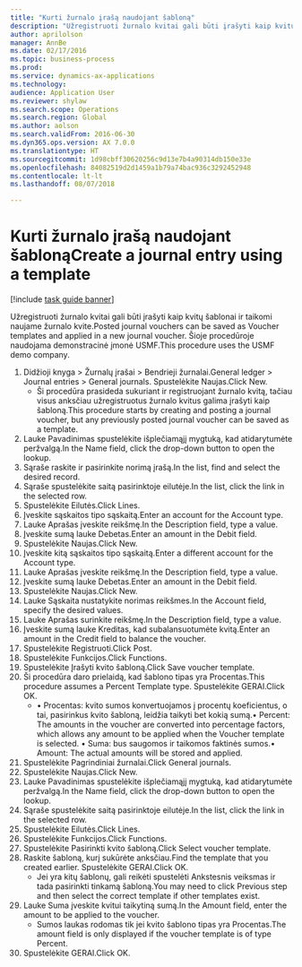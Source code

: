 ```yaml
--- 
title: "Kurti žurnalo įrašą naudojant šabloną"
description: "Užregistruoti žurnalo kvitai gali būti įrašyti kaip kvitų šablonai ir taikomi naujame žurnalo kvite."
author: aprilolson
manager: AnnBe
ms.date: 02/17/2016
ms.topic: business-process
ms.prod: 
ms.service: dynamics-ax-applications
ms.technology: 
audience: Application User
ms.reviewer: shylaw
ms.search.scope: Operations
ms.search.region: Global
ms.author: aolson
ms.search.validFrom: 2016-06-30
ms.dyn365.ops.version: AX 7.0.0
ms.translationtype: HT
ms.sourcegitcommit: 1d98cbff30620256c9d13e7b4a90314db150e33e
ms.openlocfilehash: 84082519d2d1459a1b79a74bac936c3292452948
ms.contentlocale: lt-lt
ms.lasthandoff: 08/07/2018

---
```

# <a name="create-a-journal-entry-using-a-template"></a><span data-ttu-id="c557a-103">Kurti žurnalo įrašą naudojant šabloną</span><span class="sxs-lookup"><span data-stu-id="c557a-103">Create a journal entry using a template</span></span>

[!include [task guide banner](../../includes/task-guide-banner.md)]

<span data-ttu-id="c557a-104">Užregistruoti žurnalo kvitai gali būti įrašyti kaip kvitų šablonai ir taikomi naujame žurnalo kvite.</span><span class="sxs-lookup"><span data-stu-id="c557a-104">Posted journal vouchers can be saved as Voucher templates and applied in a new journal voucher.</span></span> <span data-ttu-id="c557a-105">Šioje procedūroje naudojama demonstracinė įmonė USMF.</span><span class="sxs-lookup"><span data-stu-id="c557a-105">This procedure uses the USMF demo company.</span></span>

1. <span data-ttu-id="c557a-106">Didžioji knyga > Žurnalų įrašai > Bendrieji žurnalai.</span><span class="sxs-lookup"><span data-stu-id="c557a-106">General ledger > Journal entries > General journals.</span></span> <span data-ttu-id="c557a-107">Spustelėkite Naujas.</span><span class="sxs-lookup"><span data-stu-id="c557a-107">Click New.</span></span>
    * <span data-ttu-id="c557a-108">Ši procedūra prasideda sukuriant ir registruojant žurnalo kvitą, tačiau visus anksčiau užregistruotus žurnalo kvitus galima įrašyti kaip šabloną.</span><span class="sxs-lookup"><span data-stu-id="c557a-108">This procedure starts by creating and posting a journal voucher, but any previously posted journal voucher can be saved as a template.</span></span>  
2. <span data-ttu-id="c557a-109">Lauke Pavadinimas spustelėkite išplečiamąjį mygtuką, kad atidarytumėte peržvalgą.</span><span class="sxs-lookup"><span data-stu-id="c557a-109">In the Name field, click the drop-down button to open the lookup.</span></span>
3. <span data-ttu-id="c557a-110">Sąraše raskite ir pasirinkite norimą įrašą.</span><span class="sxs-lookup"><span data-stu-id="c557a-110">In the list, find and select the desired record.</span></span>
4. <span data-ttu-id="c557a-111">Sąraše spustelėkite saitą pasirinktoje eilutėje.</span><span class="sxs-lookup"><span data-stu-id="c557a-111">In the list, click the link in the selected row.</span></span>
5. <span data-ttu-id="c557a-112">Spustelėkite Eilutės.</span><span class="sxs-lookup"><span data-stu-id="c557a-112">Click Lines.</span></span>
6. <span data-ttu-id="c557a-113">Įveskite sąskaitos tipo sąskaitą.</span><span class="sxs-lookup"><span data-stu-id="c557a-113">Enter an account for the Account type.</span></span>
7. <span data-ttu-id="c557a-114">Lauke Aprašas įveskite reikšmę.</span><span class="sxs-lookup"><span data-stu-id="c557a-114">In the Description field, type a value.</span></span>
8. <span data-ttu-id="c557a-115">Įveskite sumą lauke Debetas.</span><span class="sxs-lookup"><span data-stu-id="c557a-115">Enter an amount in the Debit field.</span></span>
9. <span data-ttu-id="c557a-116">Spustelėkite Naujas.</span><span class="sxs-lookup"><span data-stu-id="c557a-116">Click New.</span></span>
10. <span data-ttu-id="c557a-117">Įveskite kitą sąskaitos tipo sąskaitą.</span><span class="sxs-lookup"><span data-stu-id="c557a-117">Enter a different account for the Account type.</span></span>
11. <span data-ttu-id="c557a-118">Lauke Aprašas įveskite reikšmę.</span><span class="sxs-lookup"><span data-stu-id="c557a-118">In the Description field, type a value.</span></span>
12. <span data-ttu-id="c557a-119">Įveskite sumą lauke Debetas.</span><span class="sxs-lookup"><span data-stu-id="c557a-119">Enter an amount in the Debit field.</span></span>
13. <span data-ttu-id="c557a-120">Spustelėkite Naujas.</span><span class="sxs-lookup"><span data-stu-id="c557a-120">Click New.</span></span>
14. <span data-ttu-id="c557a-121">Lauke Sąskaita nustatykite norimas reikšmes.</span><span class="sxs-lookup"><span data-stu-id="c557a-121">In the Account field, specify the desired values.</span></span>
15. <span data-ttu-id="c557a-122">Lauke Aprašas surinkite reikšmę.</span><span class="sxs-lookup"><span data-stu-id="c557a-122">In the Description field, type a value.</span></span>
16. <span data-ttu-id="c557a-123">Įveskite sumą lauke Kreditas, kad subalansuotumėte kvitą.</span><span class="sxs-lookup"><span data-stu-id="c557a-123">Enter an amount in the Credit field to balance the voucher.</span></span>
17. <span data-ttu-id="c557a-124">Spustelėkite Registruoti.</span><span class="sxs-lookup"><span data-stu-id="c557a-124">Click Post.</span></span>
18. <span data-ttu-id="c557a-125">Spustelėkite Funkcijos.</span><span class="sxs-lookup"><span data-stu-id="c557a-125">Click Functions.</span></span>
19. <span data-ttu-id="c557a-126">Spustelėkite Įrašyti kvito šabloną.</span><span class="sxs-lookup"><span data-stu-id="c557a-126">Click Save voucher template.</span></span>
20. <span data-ttu-id="c557a-127">Ši procedūra daro prielaidą, kad šablono tipas yra Procentas.</span><span class="sxs-lookup"><span data-stu-id="c557a-127">This procedure assumes a Percent Template type.</span></span> <span data-ttu-id="c557a-128">Spustelėkite GERAI.</span><span class="sxs-lookup"><span data-stu-id="c557a-128">Click OK.</span></span>
    * <span data-ttu-id="c557a-129">• Procentas: kvito sumos konvertuojamos į procentų koeficientus, o tai, pasirinkus kvito šabloną, leidžia taikyti bet kokią sumą.</span><span class="sxs-lookup"><span data-stu-id="c557a-129">• Percent: The amounts in the voucher are converted into percentage factors, which allows any amount to be applied when the Voucher template is selected.</span></span>  <span data-ttu-id="c557a-130">• Suma: bus saugomos ir taikomos faktinės sumos.</span><span class="sxs-lookup"><span data-stu-id="c557a-130">• Amount: The actual amounts will be stored and applied.</span></span>  
21. <span data-ttu-id="c557a-131">Spustelėkite Pagrindiniai žurnalai.</span><span class="sxs-lookup"><span data-stu-id="c557a-131">Click General journals.</span></span>
22. <span data-ttu-id="c557a-132">Spustelėkite Naujas.</span><span class="sxs-lookup"><span data-stu-id="c557a-132">Click New.</span></span>
23. <span data-ttu-id="c557a-133">Lauke Pavadinimas spustelėkite išplečiamąjį mygtuką, kad atidarytumėte peržvalgą.</span><span class="sxs-lookup"><span data-stu-id="c557a-133">In the Name field, click the drop-down button to open the lookup.</span></span>
24. <span data-ttu-id="c557a-134">Sąraše spustelėkite saitą pasirinktoje eilutėje.</span><span class="sxs-lookup"><span data-stu-id="c557a-134">In the list, click the link in the selected row.</span></span>
25. <span data-ttu-id="c557a-135">Spustelėkite Eilutės.</span><span class="sxs-lookup"><span data-stu-id="c557a-135">Click Lines.</span></span>
26. <span data-ttu-id="c557a-136">Spustelėkite Funkcijos.</span><span class="sxs-lookup"><span data-stu-id="c557a-136">Click Functions.</span></span>
27. <span data-ttu-id="c557a-137">Spustelėkite Pasirinkti kvito šabloną.</span><span class="sxs-lookup"><span data-stu-id="c557a-137">Click Select voucher template.</span></span>
28. <span data-ttu-id="c557a-138">Raskite šabloną, kurį sukūrėte anksčiau.</span><span class="sxs-lookup"><span data-stu-id="c557a-138">Find the template that you created earlier.</span></span> <span data-ttu-id="c557a-139">Spustelėkite GERAI.</span><span class="sxs-lookup"><span data-stu-id="c557a-139">Click OK.</span></span>
    * <span data-ttu-id="c557a-140">Jei yra kitų šablonų, gali reikėti spustelėti Ankstesnis veiksmas ir tada pasirinkti tinkamą šabloną.</span><span class="sxs-lookup"><span data-stu-id="c557a-140">You may need to click Previous step and then select the correct template if other templates exist.</span></span>  
29. <span data-ttu-id="c557a-141">Lauke Suma įveskite kvitui taikytiną sumą.</span><span class="sxs-lookup"><span data-stu-id="c557a-141">In the Amount field, enter the amount to be applied to the voucher.</span></span>
    * <span data-ttu-id="c557a-142">Sumos laukas rodomas tik jei kvito šablono tipas yra Procentas.</span><span class="sxs-lookup"><span data-stu-id="c557a-142">The amount field is only displayed if the voucher template is of type Percent.</span></span>  
30. <span data-ttu-id="c557a-143">Spustelėkite GERAI.</span><span class="sxs-lookup"><span data-stu-id="c557a-143">Click OK.</span></span>


